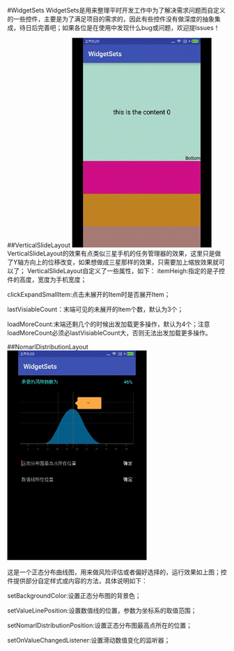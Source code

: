 #WidgetSets
WidgetSets是用来整理平时开发工作中为了解决需求问题而自定义的一些控件，主要是为了满足项目的需求的，因此有些控件没有做深度的抽象集成，待日后完善吧；如果各位是在使用中发现什么bug或问题，欢迎提Issues！

##VerticalSlideLayout
![VertivalSlideLayout效果图](https://github.com/Suaix/WidgetSets/blob/master/img/vertical_slide.gif)
VerticalSlideLayout的效果有点类似三星手机的任务管理器的效果，这里只是做了Y轴方向上的位移改变，如果想做成三星那样的效果，只需要加上缩放效果就可以了；
VerticalSlideLayout自定义了一些属性，如下：
itemHeigh:指定的是子控件的高度，宽度为手机宽度；

clickExpandSmallItem:点击未展开的Item时是否展开Item；

lastVisiableCount：末端可见的未展开的Item个数，默认为3个；

loadMoreCount:末端还剩几个的时候出发加载更多操作，默认为4个；注意loadMoreCount必须必lastVisiableCount大，否则无法出发加载更多操作。

##NomarlDistributionLayout
![NomarlDistributionLayout效果图](https://github.com/Suaix/WidgetSets/blob/master/img/nomarl_distribution.gif)

这是一个正态分布曲线图，用来做风险评估或者偏好选择的，运行效果如上图；控件提供部分自定样式或内容的方法，具体说明如下：

setBackgroundColor:设置正态分布图的背景色；

setValueLinePosition:设置数值线的位置，参数为坐标系的取值范围；

setNomarlDistributionPosition:设置正态分布图最高点所在的位置；

setOnValueChangedListener:设置滑动数值变化的监听器；

